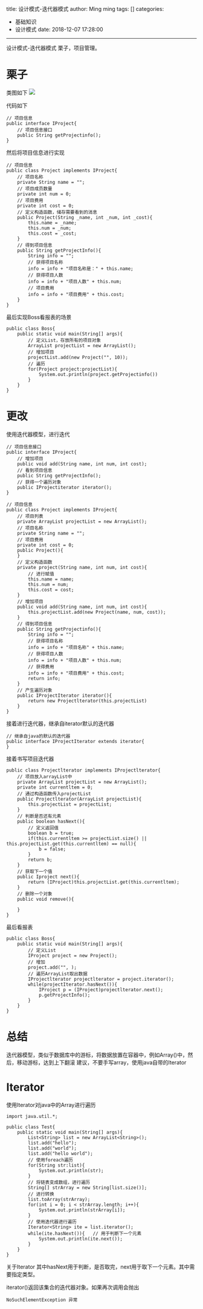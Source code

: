 title: 设计模式-迭代器模式
author: Ming ming
tags: []
categories:
  - 基础知识
  - 设计模式
date: 2018-12-07 17:28:00
---
设计模式-迭代器模式
栗子，项目管理。
# 栗子
类图如下
![](https://melovemingming-1253878077.cos.ap-chengdu.myqcloud.com/blog-image/2018/11/29/14.png)

代码如下
```
// 项目信息
public interface IProject{
	// 项目信息接口
	public String getProjectinfo();
}
```
然后将项目信息进行实现
```
// 项目信息
public class Project implements IProject{
	// 项目名称
	private String name = "";
	// 项目成员数量
	private int num = 0;
	// 项目费用
	private int cost = 0;
	// 定义构造函数，储存需要看到的消息
	public Project(String _name, int _num, int _cost){
		this.name = _name;
		this.num = _num;
		this.cost = _cost;
	}
	// 得到项目信息
	public String getProjectInfo(){
		String info = "";
		// 获得项目名称
		info = info + "项目名称是：" + this.name;
		// 获得项目人数
		info = info + "项目人数" + this.num;
		// 项目费用
		info = info + "项目费用" + this.cost;
	}
}
```
最后实现Boss看报表的场景
```
public class Boss{
	public static void main(String[] args){
		// 定义List，存放所有的项目对象
		ArrayList projectList = new ArrayList();
		// 增加项目
		projectList.add(new Project("", 10));
		// 遍历
		for(Project project:projectList){
			System.out.println(project.getProjectinfo())
		}
	}
}
```
# 更改
使用迭代器模型，进行迭代
```
// 项目信息接口
public interface IProject{
	// 增加项目
	public void add(String name, int num, int cost);
	// 看到项目信息
	public String getProjectInfo();
	// 获得一个遍历对象
	public IProjectiterator iterator();
}
```
```
// 项目信息
public class Project implements IProject{
	// 项目列表
	private ArrayList projectList = new ArrayList();
	// 项目名称
	private String name = "";
	// 项目费用
	private int cost = 0;
	public Project(){
	}
	// 定义构造函数
	private project(String name, int num, int cost){
		// 进行赋值
		this.name = name;
		this.num = num;
		this.cost = cost;
	}
	// 增加项目
	public void add(String name, int num, int cost){
		this.projectList.add(new Project(name, num, cost));		
	}
	// 得到项目信息
	public String getProjectinfo(){
		String info = "";
		// 获得项目名称
		info = info + "项目名称" + this.name;
		// 获得项目人数
		info = info + "项目人数" + this.num;
		// 获得费用
		info = info + "项目费用" + this.cost;
		return info;	
	}
	// 产生遍历对象
	public IProjectIterator iterator(){
		return new Projectlterator(this.projectList)
	}
}
```
接着进行迭代器，继承自iterator默认的迭代器
```
// 继承自java的默认的迭代器
public interface IProjectIterator extends iterator{
}
```
接着书写项目迭代器
```
public class Projectlterator implements IProjectlterator{
	// 项目放入arrayList中
	private ArrayList projectList = new ArrayList();
	private int currentltem = 0;
	// 通过构造函数传入projectList
	public Projectlterator(ArrayList projectList){
		this.projectList = projectList;
	}
	// 判断是否还有元素
	public boolean hasNext(){
		// 定义返回值
		boolean b = true;
		if(this.currentltem >= projectList.size() || this.projectList.get(this.currentltem) == null){
			b = false;
		}
		return b;
	}
	// 获取下一个值
	public Iproject next(){
		return (IProject)this.projectList.get(this.currentltem);
	}
	// 删除一个对象
	public void remove(){
	
	}
}
```
最后看报表
```
public class Boss{
	public static void main(String[] args){
		// 定义List
		IProject project = new Project();
		// 增加
		project.add("", );
		// 遍历ArrayList取出数据
		IProjectlterator projectlterator = project.iterator();
		while(projectIterator.hasNext()){
			IProject p = (IProject)projectlterator.next();
			p.getProjectInfo();
		}
	}
}
```
# 总结
迭代器模型，类似于数据库中的游标，将数据放置在容器中，例如Array()中，然后，移动游标，达到上下翻滚
建议，不要手写array，使用java自带的Iterator
# Iterator
使用Iterator对java中的Array进行遍历
```
import java.util.*;

public class Test{
	public static void main(String[] args){
		List<String> list = new ArrayList<String>();
		list.add("hello");
		list.add("world");
		list.add("hello world");
		// 使用foreach遍历
		for(String str:list){
			System.out.println(str);
		}
		// 将链表变成数组，进行遍历
		String[] strArray = new String[list.size()];
		// 进行转换
		list.toArray(strArray);
		for(int i = 0; i < strArray.length; i++){
			System.out.println(strArray[i]);
		}
		// 使用迭代器进行遍历
		Iterator<String> ite = list.iterator();
		while(ite.hasNext()){	// 用于判断下一个元素
			System.out.println(ite.next());
		}
	}	
}
```
关于Iterator 其中hasNext用于判断，是否取完，next用于取下一个元素。其中需要指定类型。

iterator()返回该集合的迭代器对象。如果再次调用会抛出
```
NoSuchElementException 异常
```
